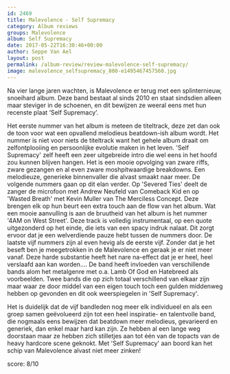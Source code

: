 ```yaml
---
id: 2469
title: Malevolence - Self Supremacy
category: Album reviews
groups: Malevolence
album: Self Supremacy
date: 2017-05-22T16:30:46+00:00
author: Seppe Van Ael
layout: post
permalink: /album-review/review-malevolence-self-supremacy/
image: malevolence_selfsupremacy_800-e1495467457560.jpg
---
```

Na vier lange jaren wachten, is Malevolence er terug met een splinternieuw, snoeihard album. Deze band bestaat al sinds 2010 en staat sindsdien alleen maar steviger in de schoenen, en dit bewijzen ze weeral eens met hun recenste plaat ‘Self Supremacy’.

Het eerste nummer van het album is meteen de titeltrack, deze zet dan ook de toon voor wat een opvallend melodieus beatdown-ish album wordt. Het nummer is niet voor niets de titeltrack want het gehele album draait om zelfontplooiing en persoonlijke evolutie maken in het leven. 'Self Supremacy' zelf heeft een zeer uitgebreide intro die wel eens in het hoofd zou kunnen blijven hangen. Het is een mooie opvolging van zware riffs, zware gezangen en al even zware moshpitwaardige breakdowns. Een melodieuze, generieke binnenvaller die alvast smaakt naar meer. De volgende nummers gaan op dit elan verder. Op 'Severed Ties' deelt de zanger de microfoon met Andrew Neufeld van Comeback Kid en op 'Wasted Breath' met Kevin Muller van The Merciless Concept. Deze brengen elk op hun beurt een extra touch aan de flow van het album. Wat een mooie aanvulling is aan de bruutheid van het album is het nummer '4AM on West Street'. Deze track is volledig instrumentaal, op een quote uitgezonderd op het einde, die iets van een spacy indruk nalaat. Dit zorgt ervoor dat je een welverdiende pauze hebt tussen de nummers door. De laatste vijf nummers zijn al even hevig als de eerste vijf. Zonder dat je het beseft ben je meegetrokken in de Malevolence en geraak je er niet meer vanaf. Deze harde substantie heeft het nare na-effect dat je er heel, heel verslaafd aan kan worden…. De band heeft invloeden van verschillende bands alom het metalgenre met o.a. Lamb Of God en Hatebreed als voorbeelden. Twee bands die op zich totaal verschillend van elkaar zijn maar waar ze door middel van een eigen touch toch een gulden middenweg hebben op gevonden en dit ook weerspiegelen in 'Self Supremacy'.

Het is duidelijk dat de vijf bandleden nog meer elk individueel en als een groep samen geëvolueerd zijn tot een heel inspiratie- en talentvolle band, die nogmaals eens bewijzen dat beatdown meer melodieus, gevarieerd en generiek, dan enkel maar hard kan zijn. Ze hebben al een lange weg doorstaan maar ze hebben zich stilletjes aan tot één van de topacts van de heavy hardcore scene geknokt. Met 'Self Supremacy' aan boord kan het schip van Malevolence alvast niet meer zinken!

score: 8/10
